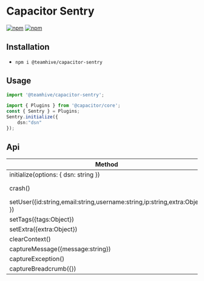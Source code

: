 # Capacitor Sentry

[![npm](https://img.shields.io/npm/v/@teamhive/capacitor-sentry.svg)](https://www.npmjs.com/package/teamhive/capacitor-sentry)
[![npm](https://img.shields.io/npm/dt/@teamhive/capacitor-sentry.svg?label=npm%20downloads)](https://www.npmjs.com/package/teamhive/capacitor-sentry)

## Installation

- `npm i @teamhive/capacitor-sentry`

## Usage


```ts
import '@teamhive/capacitor-sentry';

import { Plugins } from '@capacitor/core';
const { Sentry } = Plugins;
Sentry.initialize({
    dsn:"dsn"
});
```

## Api

| Method                                               | Default | Type                      | Description                 |
| ---------------------------------------------------- | ------- | ------------------------- | --------------------------- |
| initialize(options: { dsn: string }) |         | `Promise<any>` |  |
| crash() |         |  |  Call to crash app  |
| setUser({id:string,email:string,username:string,ip:string,extra:Object }) |         |  |    |
| setTags({tags:Object}) |         |  |  |
| setExtra({extra:Object}) |         |  |  |
| clearContext() |         |  |  |
| captureMessage({message:string}) |         |  |  |
| captureException() |         |  |  |
| captureBreadcrumb({}) |         |  |  |

